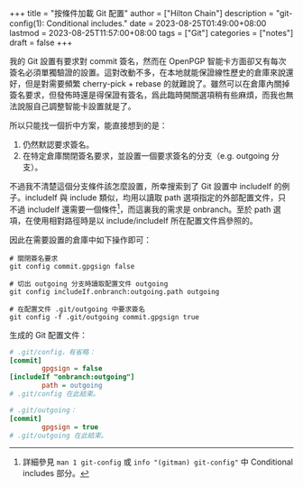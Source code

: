 +++
title = "按條件加載 Git 配置"
author = ["Hilton Chain"]
description = "git-config(1): Conditional includes."
date = 2023-08-25T01:49:00+08:00
lastmod = 2023-08-25T11:57:00+08:00
tags = ["Git"]
categories = ["notes"]
draft = false
+++

我的 Git 設置有要求對 commit 簽名，然而在 OpenPGP 智能卡方面卻又有每次簽名必須單獨驗證的設置。這對改動不多，在本地就能保證線性歷史的倉庫來說還好，但是對需要頻繁 cherry-pick + rebase 的就難說了。雖然可以在倉庫內關掉簽名要求，但發佈時還是得保證有簽名，爲此臨時開關選項稍有些麻煩，而我也無法說服自己調整智能卡設置就是了。

所以只能找一個折中方案，能直接想到的是：

1.  仍然默認要求簽名。
2.  在特定倉庫關閉簽名要求，並設置一個要求簽名的分支（e.g. outgoing 分支）。

不過我不清楚這個分支條件該怎麼設置，所幸搜索到了 Git 設置中 includeIf 的例子。includeIf 與 include 類似，均用以讀取 path 選項指定的外部配置文件，只不過 includeIf 還需要一個條件[^fn:1]，而這裏我的需求是 onbranch。至於 path 選項，在使用相對路徑時是以 include/includeIf 所在配置文件爲參照的。

因此在需要設置的倉庫中如下操作即可：

```shell
# 關閉簽名要求
git config commit.gpgsign false

# 切出 outgoing 分支時讀取配置文件 outgoing
git config includeIf.onbranch:outgoing.path outgoing

# 在配置文件 .git/outgoing 中要求簽名
git config -f .git/outgoing commit.gpgsign true
```

生成的 Git 配置文件：

```cfg
# .git/config，有省略：
[commit]
        gpgsign = false
[includeIf "onbranch:outgoing"]
        path = outgoing
# .git/config 在此結束。
```

```cfg
# .git/outgoing：
[commit]
        gpgsign = true
# .git/outgoing 在此結束。
```

[^fn:1]: 詳細參見 `man 1 git-config` 或 `info "(gitman) git-config"` 中 Conditional includes 部分。